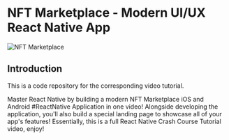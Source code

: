 # NFT Marketplace - Modern UI/UX React Native App
![NFT Marketplace](https://i.ibb.co/ykB4MbT/image.png)

## Introduction
This is a code repository for the corresponding video tutorial.

Master React Native by building a modern NFT Marketplace iOS and Android #ReactNative Application in one video! Alongside developing the application, you'll also build a special landing page to showcase all of your app's features! Essentially, this is a full React Native Crash Course Tutorial video, enjoy!
